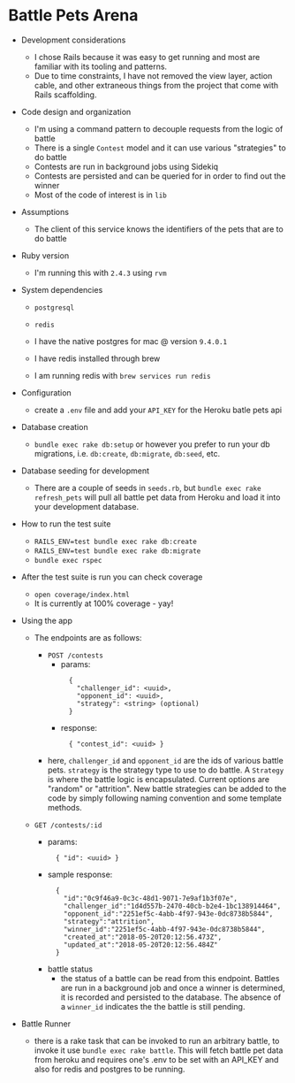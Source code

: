 # Battle Pets Arena

* Development considerations
  - I chose Rails because it was easy to get running and most are familiar with its tooling and patterns.
  - Due to time constraints, I have not removed the view layer, action cable, and other extraneous things from the project that come with Rails scaffolding.

* Code design and organization
  - I'm using a command pattern to decouple requests from the logic of battle
  - There is a single `Contest` model and it can use various "strategies" to do battle
  - Contests are run in background jobs using Sidekiq
  - Contests are persisted and can be queried for in order to find out the winner
  - Most of the code of interest is in `lib`

* Assumptions
  - The client of this service knows the identifiers of the pets that are to do battle

* Ruby version
  - I'm running this with `2.4.3` using `rvm`

* System dependencies
  - `postgresql`
  - `redis`

  - I have the native postgres for mac @ version `9.4.0.1`
  - I have redis installed through brew
  - I am running redis with `brew services run redis`

* Configuration
  - create a `.env` file and add your `API_KEY` for the Heroku batle pets api

* Database creation
  - `bundle exec rake db:setup` or however you prefer to run your db migrations, i.e. `db:create`, `db:migrate`, `db:seed`, etc.

* Database seeding for development
  - There are a couple of seeds in `seeds.rb`, but `bundle exec rake refresh_pets` will pull all battle pet data from Heroku and load it into your development database.

* How to run the test suite
  - `RAILS_ENV=test bundle exec rake db:create`
  - `RAILS_ENV=test bundle exec rake db:migrate`
  - `bundle exec rspec`

* After the test suite is run you can check coverage
  - `open coverage/index.html`
  - It is currently at 100% coverage - yay!

* Using the app
  - The endpoints are as follows:
    - `POST /contests`
      - params:
        ```
          {
            "challenger_id": <uuid>,
            "opponent_id": <uuid>,
            "strategy": <string> (optional)
          }
        ```
      - response:
        ```
          { "contest_id": <uuid> }
        ```
    - here, `challenger_id` and `opponent_id` are the ids of various battle pets.  `strategy` is the strategy type to use to do battle.  A `Strategy` is where the battle logic is encapsulated.  Current options are "random" or "attrition".  New battle strategies can be added to the code by simply following naming convention and some template methods.

  - `GET /contests/:id`
    - params:
      ```
        { "id": <uuid> }
      ```
    - sample response:
      ```
        {
          "id":"0c9f46a9-0c3c-48d1-9071-7e9af1b3f07e",
          "challenger_id":"1d4d557b-2470-40cb-b2e4-1bc138914464",
          "opponent_id":"2251ef5c-4abb-4f97-943e-0dc8738b5844",
          "strategy":"attrition",
          "winner_id":"2251ef5c-4abb-4f97-943e-0dc8738b5844",
          "created_at":"2018-05-20T20:12:56.473Z",
          "updated_at":"2018-05-20T20:12:56.484Z"
        }
      ```
    - battle status
      - the status of a battle can be read from this endpoint.  Battles are run in a background job and once a winner is determined, it is recorded and persisted to the database.  The absence of a `winner_id` indicates the the battle is still pending.

* Battle Runner
  - there is a rake task that can be invoked to run an arbitrary battle, to invoke it use `bundle exec rake battle`.  This will fetch battle pet data from heroku and requires one's .env to be set with an API_KEY and also for redis and postgres to be running.
